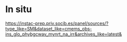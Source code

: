 # In situ

https://instac-prep.priv.socib.es/panel/sources/?type_like=SM&dataset_like=cmems_obs-ins_glo_phybgcwav_mynrt_na_irr&archives_like=latest&
